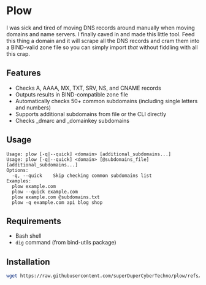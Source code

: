 # Plow

I was sick and tired of moving DNS records around manually when moving domains and name servers. I finally caved in and made this little tool. Feed this thing a domain and it will scrape all the DNS records and cram them into a BIND-valid zone file so you can simply import *that* without fiddling with all this crap.

## Features

- Checks A, AAAA, MX, TXT, SRV, NS, and CNAME records
- Outputs results in BIND-compatible zone file
- Automatically checks 50+ common subdomains (including single letters and numbers)
- Supports additional subdomains from file or the CLI directly
- Checks _dmarc and _domainkey subdomains

## Usage

```
Usage: plow [-q|--quick] <domain> [additional_subdomains...]
Usage: plow [-q|--quick] <domain> [@subdomains_file] [additional_subdomains...]
Options:
  -q, --quick    Skip checking common subdomains list
Examples:
  plow example.com
  plow --quick example.com
  plow example.com @subdomains.txt
  plow -q example.com api blog shop
```


## Requirements

- Bash shell
- `dig` command (from bind-utils package)

## Installation

   ```bash
   wget https://raw.githubusercontent.com/superDuperCyberTechno/plow/refs/heads/main/plow && chmod +x plow && sudo mv plow /usr/local/bin
   ```
